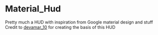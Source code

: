 # Material_Hud
Pretty much a HUD with inspiration from Google material design and stuff
Credit to [devamar_10](teamfortress.tv/user/devamar_10) for creating the basis of this HUD
